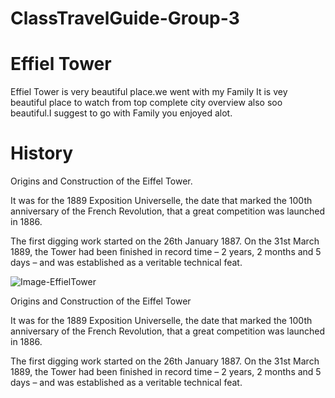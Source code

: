 # ClassTravelGuide-Group-3
# Effiel Tower

Effiel Tower is very beautiful place.we went with my Family It is vey beautiful place to watch from top complete city overview also soo beautiful.I suggest to go with Family you enjoyed alot.

# History
Origins and Construction of the Eiffel Tower.

It was for the 1889 Exposition Universelle, the date that marked the 100th anniversary of the French Revolution, that a great competition was launched in 1886.

The first digging work started on the 26th January 1887. On the 31st March 1889, the Tower had been finished in record time – 2 years, 2 months and 5 days – and was established as a veritable technical feat.






![Image-EffielTower](https://upload.wikimedia.org/wikipedia/commons/thumb/8/85/Tour_Eiffel_Wikimedia_Commons_%28cropped%29.jpg/1200px-Tour_Eiffel_Wikimedia_Commons_%28cropped%29.jpg)



Origins and Construction of the Eiffel Tower

It was for the 1889 Exposition Universelle, the date that marked the 100th anniversary of the French Revolution, that a great competition was launched in 1886.

The first digging work started on the 26th January 1887. On the 31st March 1889, the Tower had been finished in record time – 2 years, 2 months and 5 days – and was established as a veritable technical feat.

